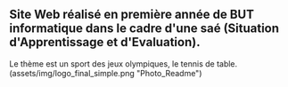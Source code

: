 ## Site Web réalisé en première année de BUT informatique dans le cadre d'une saé (Situation d'Apprentissage et d'Evaluation). 
Le thème est un sport des jeux olympiques, le tennis de table.
(assets/img/logo_final_simple.png "Photo_Readme")
